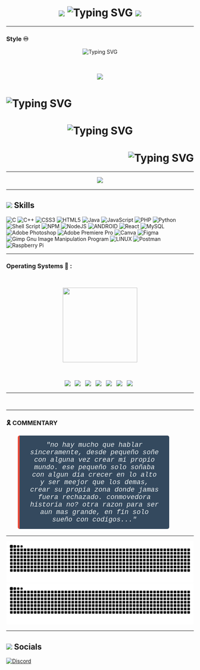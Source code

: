 <h1 align="center">
  <img src="https://images-ext-1.discordapp.net/external/dTBvH2b7mVpqTyrdzrEFn-FFTc4xdw3cTW_8Ebc2a74/%3Fv%3D1/https/cdn.discordapp.com/emojis/1138922811096830043.gif" height="35"/>

  <img src="https://readme-typing-svg.demolab.com?font=Share+Tech+Mono&size=28&duration=3000&pause=1000&color=%239400D3&center=true&vCenter=true&width=500&lines=Welcome+To+My+Profile;I+AM...;𝑨𝒓𝒄𝒊𝒓𝒊𝒖𝒔+ॐ+//+menosmrx" alt="Typing SVG" />
  
  <img src="https://images-ext-1.discordapp.net/external/n0b4wnSJGXX_xab0X4GZHo_TLAucUfaw91oAxkLwrq0/%3Fv%3D1/https/cdn.discordapp.com/emojis/1246303550339022918.gif" height="40"/>
</h1>


---

### Style ♾️

<p align="center">
  <img src="https://readme-typing-svg.demolab.com?font=Fira+Code&size=28&duration=4000&pause=1000&color=%230d2fa1&center=true&vCenter=true&width=600&lines=DISCORD+DEVELOPER;CREATE+BOTS+🤖;My+Best+Sleep+Is+When+I+Program" alt="Typing SVG" />
</p>

<h1 align="center">
<img src="https://images-ext-1.discordapp.net/external/dT3DiwihBoC_vXM-Y2_gA1fzAbFBlxt4cnlhC9nPyBs/%3Fv%3D1/https/cdn.discordapp.com/emojis/1069139458605207552.png?format=webp&quality=lossless" height="35"/>
</h1>

<h1 align="left">
<img src="https://readme-typing-svg.demolab.com?font=Fira+Code&size=28&duration=4000&pause=1000&color=%238a0000&center=true&vCenter=true&width=600&lines=Sentimiento+🖤" alt="Typing SVG" />
</h1>

<h1 align="center">
<img src="https://readme-typing-svg.demolab.com?font=Fira+Code&size=28&duration=3700&pause=1000&color=%23D4AF37&center=true&vCenter=true&width=600&lines=Elegancia+💎" alt="Typing SVG" />
</h1>

<h1 align="right">
<img src="https://readme-typing-svg.demolab.com?font=Fira+Code&size=28&duration=3500&pause=1000&color=%236A0DAD&center=true&vCenter=true&width=600&lines=Y+Maldad+🎭" alt="Typing SVG" />
</h1>

--- 

<div align="center">
    <img height="150" src="https://media.giphy.com/media/M9gbBd9nbDrOTu1Mqx/giphy.gif" />
</div>

---

## <img src="https://media2.giphy.com/media/QssGEmpkyEOhBCb7e1/giphy.gif?cid=ecf05e47a0n3gi1bfqntqmob8g9aid1oyj2wr3ds3mg700bl&rid=giphy.gif" width ="25"> <b>  Skills</b> 
![C](https://img.shields.io/badge/c-%2300599C.svg?style=flat&logo=c&logoColor=white) ![C++](https://img.shields.io/badge/c++-%2300599C.svg?style=flat&logo=c%2B%2B&logoColor=white) ![CSS3](https://img.shields.io/badge/css3-%231572B6.svg?style=flat&logo=css3&logoColor=white) ![HTML5](https://img.shields.io/badge/html5-%23E34F26.svg?style=flat&logo=html5&logoColor=white) ![Java](https://img.shields.io/badge/java-%23ED8B00.svg?style=flat&logo=java&logoColor=white) ![JavaScript](https://img.shields.io/badge/javascript-%23323330.svg?style=flat&logo=javascript&logoColor=%23F7DF1E) ![PHP](https://img.shields.io/badge/php-%23777BB4.svg?style=flat&logo=php&logoColor=white) ![Python](https://img.shields.io/badge/python-3670A0?style=flat&logo=python&logoColor=ffdd54) ![Shell Script](https://img.shields.io/badge/shell_script-%23121011.svg?style=flat&logo=gnu-bash&logoColor=white) ![NPM](https://img.shields.io/badge/NPM-%23000000.svg?style=flat&logo=npm&logoColor=white) ![NodeJS](https://img.shields.io/badge/node.js-6DA55F?style=flat&logo=node.js&logoColor=white) ![ANDROID](https://img.shields.io/badge/android-%2320232a.svg?style=flat&logo=android&logoColor=%a4c639) ![React](https://img.shields.io/badge/react-%2320232a.svg?style=flat&logo=react&logoColor=%2361DAFB) ![MySQL](https://img.shields.io/badge/mysql-%2300f.svg?style=flat&logo=mysql&logoColor=white) ![Adobe Photoshop](https://img.shields.io/badge/adobephotoshop-%2331A8FF.svg?style=flat&logo=adobephotoshop&logoColor=white) ![Adobe Premiere Pro](https://img.shields.io/badge/Adobe%20Premiere%20Pro-9999FF.svg?style=flat&logo=Adobe%20Premiere%20Pro&logoColor=white) ![Canva](https://img.shields.io/badge/Canva-%2300C4CC.svg?style=flat&logo=Canva&logoColor=white) 	![Figma](https://img.shields.io/badge/figma-%23F24E1E.svg?style=flat&logo=figma&logoColor=white) ![Gimp Gnu Image Manipulation Program](https://img.shields.io/badge/Gimp-657D8B?style=flat&logo=gimp&logoColor=FFFFFF) ![LINUX](https://img.shields.io/badge/Linux-FCC624?style=flat&logo=linux&logoColor=black) ![Postman](https://img.shields.io/badge/Postman-FF6C37?style=flat&logo=postman&logoColor=white) ![Raspberry Pi](https://img.shields.io/badge/-RaspberryPi-C51A4A?style=flat&logo=Raspberry-Pi)

---

### Operating Systems 🐧 :
<br>
<p align='center'>
<img src="https://media.giphy.com/media/WFZvB7VIXBgiz3oDXE/giphy.gif" width="200" height="200" frameBorder="0" class="giphy-embed" allowFullScreen></img></p>
<br>
<p align='center'>
<img src="https://img.shields.io/badge/Arch%20Linux-1793D1?logo=arch-linux&logoColor=fff&style=for-the-badge">&nbsp;&nbsp;
<img src="https://img.shields.io/badge/Debian-D70A53?style=for-the-badge&logo=debian&logoColor=white">&nbsp;&nbsp;
<img src="https://img.shields.io/badge/Kali-268BEE?style=for-the-badge&logo=kalilinux&logoColor=white">&nbsp;&nbsp;
<img src="https://img.shields.io/badge/Linux%20Mint-87CF3E?style=for-the-badge&logo=Linux%20Mint&logoColor=white">&nbsp;&nbsp;
<img src="https://img.shields.io/badge/Manjaro-35BF5C?style=for-the-badge&logo=Manjaro&logoColor=white">&nbsp;&nbsp;
<img src="https://img.shields.io/badge/Ubuntu-E95420?style=for-the-badge&logo=ubuntu&logoColor=white">&nbsp;&nbsp;
<img src="https://img.shields.io/badge/Windows-0078D6?style=for-the-badge&logo=windows&logoColor=white">&nbsp;&nbsp;
</p>
<hr>
<br>

---

### 🎗️ COMMENTARY

<p align="center">
  <blockquote style="font-family: 'Courier New', monospace; font-size: 18px; font-style: italic; color: #ecf0f1; background-color: #34495e; padding: 15px 25px; border-left: 5px solid #e74c3c; border-radius: 5px; width: 70%; text-align: center;">
    "no hay mucho que hablar sinceramente, desde pequeño soñe con alguna vez crear mi propio mundo. ese pequeño solo soñaba con algun dia crecer en lo alto y ser meejor que los demas, crear su propia zona donde jamas fuera rechazado.
conmovedora historia no? otra razon para ser aun mas grande, en fin solo sueño con codigos..."
  </blockquote>
</p>

---
  
![github contribution grid snake animation](https://raw.githubusercontent.com/aiko-chan-ai/aiko-chan-ai/output/github-contribution-grid-snake-dark.svg#gh-dark-mode-only)![github contribution grid snake animation](https://raw.githubusercontent.com/aiko-chan-ai/aiko-chan-ai/output/github-contribution-grid-snake.svg#gh-light-mode-only)

---

## <img src="https://images-ext-1.discordapp.net/external/lxi9_7AcaWZdT7lBTXIJlHNLWt9z54E7Kw1YAOSYbOU/%3Fv%3D1/https/cdn.discordapp.com/emojis/1314035635744411759.gif" width=50px> Socials

[![Discord](https://img.shields.io/badge/Discord-%237289DA.svg?logo=discord&logoColor=white)](https://discord.com/users/1050604941208719401)
